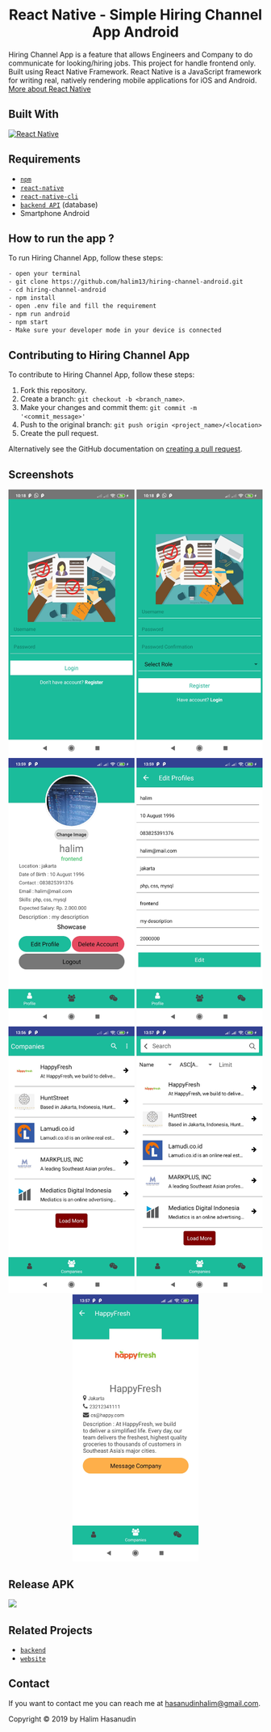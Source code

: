 <h1 align="center">React Native - Simple Hiring Channel App Android</h1>

Hiring Channel App is a feature that allows Engineers and Company  to do communicate for looking/hiring jobs. This project for handle frontend only. Built using React Native Framework.
React Native is a JavaScript framework for writing real, natively rendering mobile applications for iOS and Android. [More about React Native](https://facebook.github.io/react-native/)
## Built With
[![React Native](https://img.shields.io/badge/ReactNative-0.60-blue)](https://facebook.github.io/react-native/)

## Requirements
- [`npm`](https://www.npmjs.com/get-npm)
- [`react-native`](https://facebook.github.io/react-native/docs/getting-started)
- [`react-native-cli`](https://facebook.github.io/react-native/docs/getting-started)
- [`backend API`](https://github.com/halim13/hiring-app) (database)
- Smartphone Android

## How to run the app ?
To run Hiring Channel App, follow these steps:
```
- open your terminal
- git clone https://github.com/halim13/hiring-channel-android.git
- cd hiring-channel-android
- npm install
- open .env file and fill the requirement
- npm run android
- npm start
- Make sure your developer mode in your device is connected
```

## Contributing to Hiring Channel App
To contribute to Hiring Channel App, follow these steps:

1. Fork this repository.
2. Create a branch: `git checkout -b <branch_name>`.
3. Make your changes and commit them: `git commit -m '<commit_message>'`
4. Push to the original branch: `git push origin <project_name>/<location>`
5. Create the pull request.

Alternatively see the GitHub documentation on [creating a pull request](https://help.github.com/en/github/collaborating-with-issues-and-pull-requests/creating-a-pull-request).

## Screenshots
<div align="center">
    <img width="250" src="./src/public/screenshoots/login.jpg">
    <img width="250" src="./src/public/screenshoots/register.jpg">
    <img width="250" src="./src/public/screenshoots/profile.jpg">
    <img width="250" src="./src/public/screenshoots/prodileEdit.jpg">
    <img width="250" src="./src/public/screenshoots/companiesList.jpg">
    <img width="250" src="./src/public/screenshoots/companiesSearch.jpg">
    <img width="250" src="./src/public/screenshoots/companyProfile.jpg">
</div>

## Release APK

<a href="https://drive.google.com/file/d/1fbkBiJbrgRpUTmFlOs-WQlc4pwHCtee_/view?usp=sharing">
  <img src="https://img.shields.io/badge/Download%20from-Google%20Drive-blue.svg?style=popout&logo=google-drive"/>
</a>

## Related Projects
- [`backend`](https://github.com/halim13/hiring-app)
- [`website`](https://github.com/halim13/hiring-react-js)

## Contact

If you want to contact me you can reach me at <hasanudinhalim@gmail.com>.

Copyright © 2019 by Halim Hasanudin
